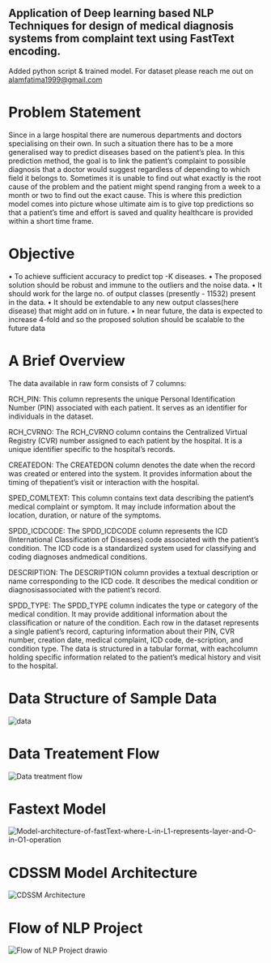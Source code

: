 ## Application of Deep learning based NLP Techniques for design of medical diagnosis systems from complaint text using FastText encoding.

Added python script & trained model.
For dataset please reach me out on alamfatima1999@gmail.com

# Problem Statement
Since in a large hospital there are numerous departments and doctors specialising on their own. In such a situation there has to be a more generalised way to predict diseases based on the patient’s plea. In this prediction method, the goal is to link the patient’s complaint to possible diagnosis that a doctor would suggest regardless of depending to which field it belongs to. Sometimes it is unable to find out what exactly is the root cause of the problem and the patient might spend ranging from a week to a month or two to find out the exact cause. This is where this prediction model comes into picture whose ultimate aim is to give top predictions so that a patient’s time and effort is saved and quality healthcare is provided within a short time frame.

# Objective
• To achieve sufficient accuracy to predict top -K diseases.
• The proposed solution should be robust and immune to the outliers and the noise data.
• It should work for the large no. of output classes (presently - 11532) present in the data.
• It should be extendable to any new output classes(here disease) that might add on in future.
• In near future, the data is expected to increase 4-fold and so the proposed solution should be scalable to the future data

# A Brief Overview
The data available in raw form consists of 7 columns: 

RCH_PIN: This column represents the unique Personal Identification Number (PIN) associated with each patient. It serves as an identifier for individuals in the dataset.

RCH_CVRNO: The RCH_CVRNO column contains the Centralized Virtual Registry (CVR) number assigned to each patient by the hospital. It is a unique identifier specific to the hospital’s records.

CREATEDON: The CREATEDON column denotes the date when the record was created or entered into the system. It provides information about the timing of thepatient’s visit or interaction with the hospital.

SPED_COMLTEXT: This column contains text data describing the patient’s medical complaint or symptom. It may include information about the location, duration, or nature of the symptoms.

SPDD_ICDCODE: The SPDD_ICDCODE column represents the ICD (International Classification of Diseases) code associated with the patient’s condition. The ICD code is a standardized system used for classifying and coding diagnoses andmedical conditions.

DESCRIPTION: The DESCRIPTION column provides a textual description or name corresponding to the ICD code. It describes the medical condition or diagnosisassociated with the patient’s record.

SPDD_TYPE: The SPDD_TYPE column indicates the type or category of the medical condition. It may provide additional information about the classification or nature of the condition. Each row in the dataset represents a single patient’s record, capturing information about their PIN, CVR number, creation date, medical complaint, ICD code, de-scription, and condition type. The data is structured in a tabular format, with eachcolumn holding specific information related to the patient’s medical history and visit
to the hospital.


# Data Structure of Sample Data
![data](https://github.com/alamfatima1999/medical-diagnosis/assets/71816449/a8c4b989-ea96-4f35-ad0a-b90d6bd87d43)

# Data Treatement Flow
![Data treatment flow](https://github.com/alamfatima1999/medical-diagnosis/assets/71816449/127f044e-d4c7-4f2b-a5df-6f411feb1fb6)


# Fastext Model
![Model-architecture-of-fastText-where-L-in-L1-represents-layer-and-O-in-O1-operation](https://github.com/alamfatima1999/medical-diagnosis/assets/71816449/74febd24-1923-4304-ae83-c3a09b6629c2)


# CDSSM Model Architecture
![CDSSM Architecture](https://github.com/alamfatima1999/medical-diagnosis/assets/71816449/01ce2472-fce8-47b3-a2c9-91d0a7a63435)


# Flow of NLP Project
![Flow of NLP Project drawio](https://github.com/alamfatima1999/medical-diagnosis/assets/71816449/22de6f91-4cae-4fe9-960e-02d71f86a4f0)







